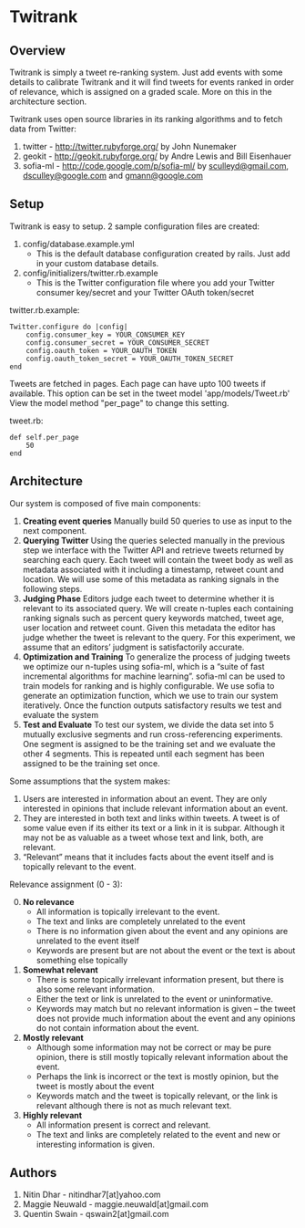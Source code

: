 Twitrank
========

Overview
--------
Twitrank is simply a tweet re-ranking system. Just add events with some details to calibrate Twitrank and it will find tweets for events
ranked in order of relevance, which is assigned on a graded scale. More on this in the architecture section.

Twitrank uses open source libraries in its ranking algorithms and to fetch data from Twitter:

1. twitter - http://twitter.rubyforge.org/ by John Nunemaker
2. geokit - http://geokit.rubyforge.org/ by Andre Lewis and Bill Eisenhauer
3. sofia-ml - http://code.google.com/p/sofia-ml/ by sculleyd@gmail.com, dsculley@google.com and gmann@google.com

Setup
-----
Twitrank is easy to setup. 2 sample configuration files are created:

1. config/database.example.yml
	* This is the default database configuration created by rails. Just add in your custom database details.
2. config/initializers/twitter.rb.example
	* This is the Twitter configuration file where you add your Twitter consumer key/secret and your Twitter OAuth token/secret

twitter.rb.example:

	Twitter.configure do |config|
		config.consumer_key = YOUR_CONSUMER_KEY
		config.consumer_secret = YOUR_CONSUMER_SECRET
		config.oauth_token = YOUR_OAUTH_TOKEN
		config.oauth_token_secret = YOUR_OAUTH_TOKEN_SECRET
	end

Tweets are fetched in pages. Each page can have upto 100 tweets if available. This option can be set in the tweet model 'app/models/Tweet.rb'
View the model method "per_page" to change this setting.

tweet.rb:

	def self.per_page
		50
	end   

Architecture
------------
Our system is composed of five main components:

1. **Creating event queries** Manually build 50 queries to use as input to the next component.
2. **Querying Twitter** Using the queries selected manually in the previous step we interface with the Twitter API and retrieve tweets returned by searching each query. Each tweet will contain the tweet body as well as metadata associated with it including a timestamp, retweet count and location. We will use some of this metadata as ranking signals in the following steps.
3. **Judging Phase** Editors judge each tweet to determine whether it is relevant to its associated query. We will create n-tuples each containing ranking signals such as percent query keywords matched, tweet age, user location and retweet count. Given this metadata the editor has judge whether the tweet is relevant to the query. For this experiment, we assume that an editors’ judgment is satisfactorily accurate.
4. **Optimization and Training** To generalize the process of judging tweets we optimize our n-tuples using sofia-ml, which is a “suite of fast incremental algorithms for machine learning”. sofia-ml can be used to train models for ranking and is highly configurable. We use sofia to generate an optimization function, which we use to train our system iteratively. Once the function outputs satisfactory results we test and evaluate the system
5. **Test and Evaluate** To test our system, we divide the data set into 5 mutually exclusive segments and run cross-referencing experiments. One segment is assigned to be the training set and we evaluate the other 4 segments. This is repeated until each segment has been assigned to be the training set once.

Some assumptions that the system makes:

1. Users are interested in information about an event. They are only interested in opinions that include relevant information about an event.
2. They are interested in both text and links within tweets. A tweet is of some value even if its either its text or a link in it is subpar. Although it may not be as valuable as a tweet whose text and link, both, are relevant.
3. “Relevant” means that it includes facts about the event itself and is topically relevant to the event.

Relevance assignment (0 - 3):

0. **No relevance**
	* All information is topically irrelevant to the event.
	* The text and links are completely unrelated to the event
	* There is no information given about the event and any opinions are unrelated to the event itself
	* Keywords are present but are not about the event or the text is about something else topically
1. **Somewhat relevant**
	* There is some topically irrelevant information present, but there is also some relevant information.
	* Either the text or link is unrelated to the event or uninformative.
	* Keywords may match but no relevant information is given – the tweet does not provide much information about the event and any opinions do not contain information about the event.
2. **Mostly relevant**
	* Although some information may not be correct or may be pure opinion, there is still mostly topically relevant information about the event.
	* Perhaps the link is incorrect or the text is mostly opinion, but the tweet is mostly about the event
	* Keywords match and the tweet is topically relevant, or the link is relevant although there is not as much relevant text.
3. **Highly relevant**
	* All information present is correct and relevant.
	* The text and links are completely related to the event and new or interesting information is given.

Authors
-------

1. Nitin Dhar - nitindhar7[at]yahoo.com
2. Maggie Neuwald - maggie.neuwald[at]gmail.com
3. Quentin Swain - qswain2[at]gmail.com